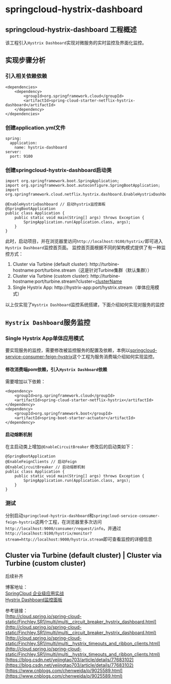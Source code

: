 # springcloud-hystrix-dashboard

## springcloud-hystrix-dashboard 工程概述
该工程引入`Hystrix Dashboard`实现对微服务的实时监控及界面化监控。

## 实现步骤分析
### 引入相关依赖依赖

```
<dependencies>
	<dependency>
		<groupId>org.springframework.cloud</groupId>
		<artifactId>spring-cloud-starter-netflix-hystrix-dashboard</artifactId>
	</dependency>
</dependencies>
```
### 创建application.yml文件
```
spring:
  application:
    name: hystrix-dashboard
server:
  port: 9100
```

### 创建springcloud-hystrix-dashboard启动类
```
import org.springframework.boot.SpringApplication;
import org.springframework.boot.autoconfigure.SpringBootApplication;
import org.springframework.cloud.netflix.hystrix.dashboard.EnableHystrixDashboard;

@EnableHystrixDashboard // 启动hystrix监控面板
@SpringBootApplication
public class Application {
	public static void main(String[] args) throws Exception {
		SpringApplication.run(Application.class, args);
	}
}
```
此时，启动项目，并在浏览器里访问`http://localhost:9100/hystrix/`即可进入`Hystrix Dashboard`监控首页面。
监控首页面根据不同的架构模式提供了有一种监控方式：

1. Cluster via Turbine (default cluster): http://turbine-hostname:port/turbine.stream（这是针对Turbine集群（默认集群））
2. Cluster via Turbine (custom cluster): http://turbine-hostname:port/turbine.stream?cluster=[clusterName](针对自定义集群模式)
3. Single Hystrix App: http://hystrix-app:port/hystrix.stream（单体应用模式）

以上仅实现了`Hystrix Dashboard`监控系统搭建，下面介绍如何实现对服务的监控

## `Hystrix Dashboard`服务监控

### Single Hystrix App单体应用模式
要实现服务的监控，需要修改被监控服务的配置及依赖，本例以[springcloud-service-consumer-feign-hystrix](https://github.com/myNameIssls/springcloud-study/tree/master/springcloud-service-consumer-feign-hystrix)这个工程为服务消费端介绍如何实现监控。

#### 修改消费端pom依赖，引入`Hystrix Dashboard`依赖
需要增加以下依赖：
```
<dependency>
	<groupId>org.springframework.cloud</groupId>
	<artifactId>spring-cloud-starter-netflix-hystrix</artifactId>
</dependency>
<dependency>
	<groupId>org.springframework.boot</groupId>
	<artifactId>spring-boot-starter-actuator</artifactId>
</dependency>
```
#### 启动熔断机制
在主启动类上增加`@EnableCircuitBreaker` 
修改后的启动类如下：
```
@SpringBootApplication
@EnableFeignClients // 启动Feign
@EnableCircuitBreaker // 启动熔断机制
public class Application {
	public static void main(String[] args) throws Exception {
		SpringApplication.run(Application.class, args);
	}
}
```

### 测试
分别启动`springcloud-hystrix-dashboard`和`springcloud-service-consumer-feign-hystrix`这两个工程，在浏览器里多次访问`http://localhost:9000/consumer/request/info`，并通过`http://localhost:9100/hystrix/monitor?stream=http://localhost:9000/hystrix.stream`即可查看监控的详细信息


## Cluster via Turbine (default cluster) | Cluster via Turbine (custom cluster)
后续补齐




博客地址： </br>
[SpringCloud 企业级应用实战](https://blog.csdn.net/mynameissls/article/details/81150061) </br>
[Hystrix Dashboard监控面板](https://blog.csdn.net/myNameIssls/article/details/81633358) <br>

参考链接：<br >
[http://cloud.spring.io/spring-cloud-static/Finchley.SR1/multi/multi__circuit_breaker_hystrix_dashboard.html](http://cloud.spring.io/spring-cloud-static/Finchley.SR1/multi/multi__circuit_breaker_hystrix_dashboard.html) <br >
[http://cloud.spring.io/spring-cloud-static/Finchley.SR1/multi/multi__hystrix_timeouts_and_ribbon_clients.html](http://cloud.spring.io/spring-cloud-static/Finchley.SR1/multi/multi__hystrix_timeouts_and_ribbon_clients.html) <br >
[https://blog.csdn.net/yejingtao703/article/details/77683102](https://blog.csdn.net/yejingtao703/article/details/77683102) <br >
[https://www.cnblogs.com/chenweida/p/9025589.html](https://www.cnblogs.com/chenweida/p/9025589.html)













